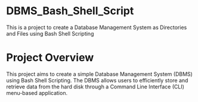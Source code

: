 # DBMS_Bash_Shell_Script

This is a project to create a Database Management System as Directories and Files using Bash Shell Scripting

# Project Overview

This project aims to create a simple Database Management System (DBMS) using Bash Shell Scripting. The DBMS allows users
to efficiently store and retrieve data from the hard disk through a Command Line Interface (CLI) menu-based application.

